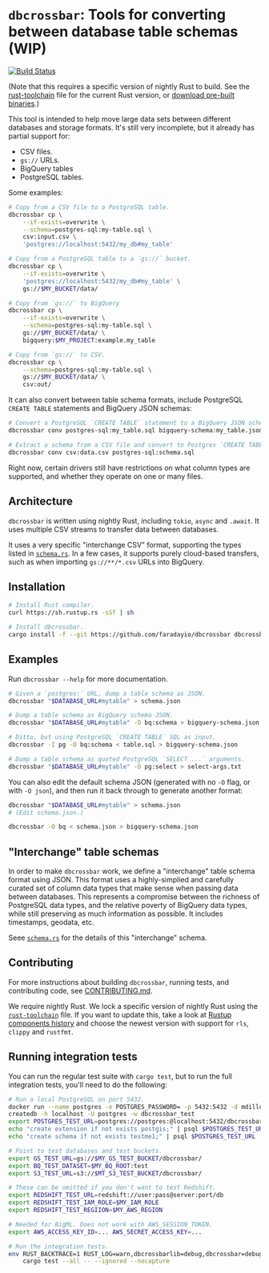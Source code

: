 # `dbcrossbar`: Tools for converting between database table schemas (WIP)

[![Build Status](https://travis-ci.org/faradayio/dbcrossbar.svg)](https://travis-ci.org/faradayio/dbcrossbar)

(Note that this requires a specific version of nightly Rust to build. See the [rust-toolchain](./rust-toolchain) file for the current Rust version, or [download pre-built binaries][releases].)

[releases]: https://github.com/faradayio/dbcrossbar/releases

This tool is intended to help move large data sets between different databases and storage formats. It's still very incomplete, but it already has partial support for:

- CSV files.
- `gs://` URLs.
- BigQuery tables
- PostgreSQL tables.

Some examples:

```sh
# Copy from a CSV file to a PostgreSQL table.
dbcrossbar cp \
    --if-exists=overwrite \
    --schema=postgres-sql:my-table.sql \
    csv:input.csv \
    'postgres://localhost:5432/my_db#my_table'

# Copy from a PostgreSQL table to a `gs://` bucket.
dbcrossbar cp \
    --if-exists=overwrite \
    'postgres://localhost:5432/my_db#my_table' \
    gs://$MY_BUCKET/data/

# Copy from `gs://` to BigQuery
dbcrossbar cp \
    --if-exists=overwrite \
    --schema=postgres-sql:my-table.sql \
    gs://$MY_BUCKET/data/ \
    bigquery:$MY_PROJECT:example.my_table

# Copy from `gs://` to CSV.
dbcrossbar cp \
    --schema=postgres-sql:my-table.sql \
    gs://$MY_BUCKET/data/ \
    csv:out/
```

It can also convert between table schema formats, include PostgreSQL `CREATE TABLE` statements and BigQuery JSON schemas:

```sh
# Convert a PostgreSQL `CREATE TABLE` statement to a BigQuery JSON schema.
dbcrossbar conv postgres-sql:my_table.sql bigquery-schema:my_table.json

# Extract a schema from a CSV file and convert to Postgres `CREATE TABLE`.
dbcrossbar conv csv:data.csv postgres-sql:schema.sql
```

Right now, certain drivers still have restrictions on what column types are supported, and whether they operate on one or many files.

## Architecture

`dbcrossbar` is written using nightly Rust, including `tokio`, `async` and `.await`. It uses multiple CSV streams to transfer data between databases.

It uses a very specific "interchange CSV" format, supporting the types listed in [`schema.rs`](./dbcrossbarlib/src/schema.rs). In a few cases, it supports purely cloud-based transfers, such as when importing `gs://**/*.csv` URLs into BigQuery.

## Installation

```sh
# Install Rust compiler.
curl https://sh.rustup.rs -sSf | sh

# Install dbcrossbar.
cargo install -f --git https://github.com/faradayio/dbcrossbar dbcrossbar
```

## Examples

Run `dbcrossbar --help` for more documentation.

```sh
# Given a `postgres:` URL, dump a table schema as JSON.
dbcrossbar "$DATABASE_URL#mytable" > schema.json

# Dump a table schema as BigQuery schema JSON.
dbcrossbar "$DATABASE_URL#mytable" -O bq:schema > bigquery-schema.json

# Ditto, but using PostgreSQL `CREATE TABLE` SQL as input.
dbcrossbar -I pg -O bq:schema < table.sql > bigquery-schema.json

# Dump a table schema as quoted PostgreSQL `SELECT ...` arguments.
dbcrossbar "$DATABASE_URL#mytable" -O pg:select > select-args.txt
```

You can also edit the default schema JSON (generated with no `-O` flag, or with `-O json`), and then run it back through to generate another format:

```sh
dbcrossbar "$DATABASE_URL#mytable" > schema.json
# (Edit schema.json.)

dbcrossbar -O bq < schema.json > bigquery-schema.json
```

## "Interchange" table schemas

In order to make `dbcrossbar` work, we define a "interchange" table schema format using JSON. This format uses a highly-simplied and carefully curated set of column data types that make sense when passing data between databases. This represents a compromise between the richness of PostgreSQL data types, and the relative poverty of BigQuery data types, while still preserving as much information as possible. It includes timestamps, geodata, etc.

Seee [`schema.rs`](./dbcrossbarlib/src/schema.rs) for the details of this "interchange" schema.

## Contributing

For more instructions about building `dbcrossbar`, running tests, and contributing code, see [CONTRIBUTING.md](./CONTRIBUTING.md).

We require nightly Rust. We lock a specific version of nightly Rust using the [`rust-toolchain`](./rust-toolchain) file. If you want to update this, take a look at [Rustup components history](https://mexus.github.io/rustup-components-history/) and choose the newest version with support for `rls`, `clippy` and `rustfmt`.

## Running integration tests

You can run the regular test suite with `cargo test`, but to run the full integration tests, you'll need to do the following:

```sh
# Run a local PostgreSQL on port 5432.
docker run --name postgres -e POSTGRES_PASSWORD= -p 5432:5432 -d mdillon/postgis
createdb -h localhost -U postgres -w dbcrossbar_test
export POSTGRES_TEST_URL=postgres://postgres:@localhost:5432/dbcrossbar_test
echo "create extension if not exists postgis;" | psql $POSTGRES_TEST_URL
echo "create schema if not exists testme1;" | psql $POSTGRES_TEST_URL

# Point to test databases and test buckets.
export GS_TEST_URL=gs://$MY_GS_TEST_BUCKET/dbcrossbar/
export BQ_TEST_DATASET=$MY_BQ_ROOT:test
export S3_TEST_URL=s3://$MT_S3_TEST_BUCKET/dbcrossbar/

# These can be omitted if you don't want to test Redshift.
export REDSHIFT_TEST_URL=redshift://user:pass@server:port/db
export REDSHIFT_TEST_IAM_ROLE=$MY_IAM_ROLE
export REDSHIFT_TEST_REGIION=$MY_AWS_REGION

# Needed for BigML. Does not work with AWS_SESSION_TOKEN.
export AWS_ACCESS_KEY_ID=... AWS_SECRET_ACCESS_KEY=...

# Run the integration tests.
env RUST_BACKTRACE=1 RUST_LOG=warn,dbcrossbarlib=debug,dbcrossbar=debug \
    cargo test --all -- --ignored --nocapture
```
